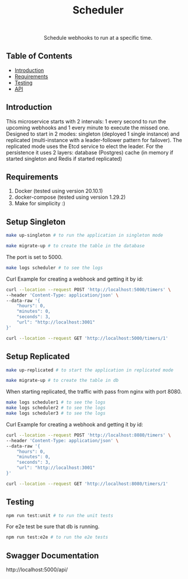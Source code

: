 <h1 align="center"> Scheduler </h1> <br>

<p align="center">
  Schedule webhooks to run at a specific time.
</p>

## Table of Contents

- [Introduction](#introduction)
- [Requirements](#requirements)
- [Testing](#testing)
- [API](#requirements)

## Introduction

This microservice starts with 2 intervals: 1 every second to run the upcoming webhooks and 1 every minute to execute the missed one. Designed to start in 2 modes: singleton (deployed 1 single instance) and replicated (multi-instance with a leader-follower pattern for failover). The replicated mode uses the Etcd service to elect the leader. For the persistence it uses 2 layers:
database (Postgres)
cache (in memory if started singleton and Redis if started replicated)

## Requirements
1. Docker (tested using version 20.10.1)
2. docker-compose (tested using version 1.29.2)
3. Make for simplicity :) 


## Setup Singleton
```bash
make up-singleton # to run the application in singleton mode
```
```bash
make migrate-up # to create the table in the database
``` 
The port is set to 5000.
```bash
make logs scheduler # to see the logs
```
Curl Example for creating a webhook and getting it by id:
```bash
curl --location --request POST 'http://localhost:5000/timers' \
--header 'Content-Type: application/json' \
--data-raw '{
    "hours": 0,
    "minutes": 0,
    "seconds": 3,
    "url": "http://localhost:3001"
}'
```
```bash
curl --location --request GET 'http://localhost:5000/timers/1'
```


## Setup Replicated
```bash 
make up-replicated # to start the application in replicated mode
```
```bash
make migrate-up # to create the table in db
``` 
When starting replicated, the traffic with pass from nginx with port 8080.

```bash
make logs scheduler1 # to see the logs
make logs scheduler2 # to see the logs
make logs scheduler3 # to see the logs
```

Curl Example for creating a webhook and getting it by id:
```bash
curl --location --request POST 'http://localhost:8080/timers' \
--header 'Content-Type: application/json' \
--data-raw '{
    "hours": 0,
    "minutes": 0,
    "seconds": 3,
    "url": "http://localhost:3001"
}'
```
```bash
curl --location --request GET 'http://localhost:8080/timers/1'
```


## Testing
```bash
npm run test:unit # to run the unit tests
```
For e2e test be sure that db is running.
```bash
npm run test:e2e # to run the e2e tests
```


## Swagger Documentation
http://localhost:5000/api/

